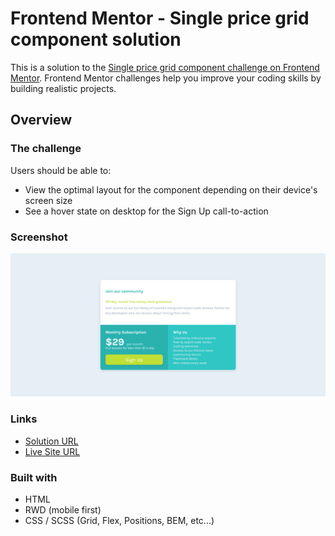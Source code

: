 # Frontend Mentor - Single price grid component solution

This is a solution to the [Single price grid component challenge on Frontend Mentor](https://www.frontendmentor.io/challenges/single-price-grid-component-5ce41129d0ff452fec5abbbc). Frontend Mentor challenges help you improve your coding skills by building realistic projects. 

## Overview

### The challenge

Users should be able to:

- View the optimal layout for the component depending on their device's screen size
- See a hover state on desktop for the Sign Up call-to-action

### Screenshot

![](images/screenshot.png)

### Links

- [Solution URL](https://github.com/tadrochlinski/single-price-grid-component)
- [Live Site URL](https://tadrochlinski.github.io/single-price-grid-component/)

### Built with

- HTML
- RWD (mobile first)
- CSS / SCSS (Grid, Flex, Positions, BEM, etc...)
